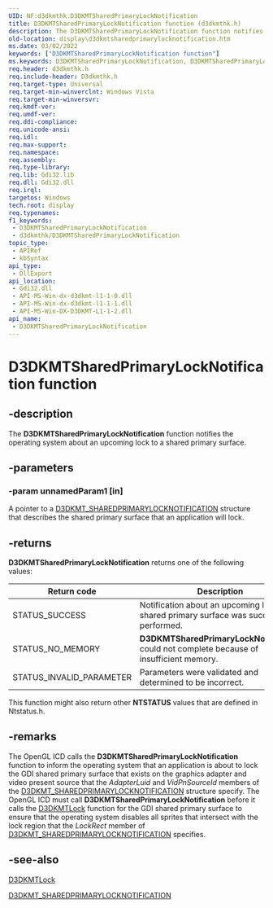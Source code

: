 ```yaml
---
UID: NF:d3dkmthk.D3DKMTSharedPrimaryLockNotification
title: D3DKMTSharedPrimaryLockNotification function (d3dkmthk.h)
description: The D3DKMTSharedPrimaryLockNotification function notifies the operating system about an upcoming lock to a shared primary surface.
old-location: display\d3dkmtsharedprimarylocknotification.htm
ms.date: 03/02/2022
keywords: ["D3DKMTSharedPrimaryLockNotification function"]
ms.keywords: D3DKMTSharedPrimaryLockNotification, D3DKMTSharedPrimaryLockNotification function [Display Devices], OpenGL_Functions_a6696797-0a53-4687-8a70-4878b550fa03.xml, d3dkmthk/D3DKMTSharedPrimaryLockNotification, display.d3dkmtsharedprimarylocknotification
req.header: d3dkmthk.h
req.include-header: D3dkmthk.h
req.target-type: Universal
req.target-min-winverclnt: Windows Vista
req.target-min-winversvr: 
req.kmdf-ver: 
req.umdf-ver: 
req.ddi-compliance: 
req.unicode-ansi: 
req.idl: 
req.max-support: 
req.namespace: 
req.assembly: 
req.type-library: 
req.lib: Gdi32.lib
req.dll: Gdi32.dll
req.irql: 
targetos: Windows
tech.root: display
req.typenames: 
f1_keywords:
 - D3DKMTSharedPrimaryLockNotification
 - d3dkmthk/D3DKMTSharedPrimaryLockNotification
topic_type:
 - APIRef
 - kbSyntax
api_type:
 - DllExport
api_location:
 - Gdi32.dll
 - API-MS-Win-dx-d3dkmt-l1-1-0.dll
 - API-MS-Win-dx-d3dkmt-l1-1-1.dll
 - API-MS-Win-DX-D3DKMT-L1-1-2.dll
api_name:
 - D3DKMTSharedPrimaryLockNotification
---
```


# D3DKMTSharedPrimaryLockNotification function

## -description

The **D3DKMTSharedPrimaryLockNotification** function notifies the operating system about an upcoming lock to a shared primary surface.

## -parameters

### -param unnamedParam1 [in]

A pointer to a [D3DKMT_SHAREDPRIMARYLOCKNOTIFICATION](ns-d3dkmthk-_d3dkmt_sharedprimarylocknotification.md) structure that describes the shared primary surface that an application will lock.

## -returns

**D3DKMTSharedPrimaryLockNotification** returns one of the following values:

| Return code | Description |
|--|--|
| STATUS_SUCCESS | Notification about an upcoming lock to a shared primary surface was successfully performed. |
| STATUS_NO_MEMORY | **D3DKMTSharedPrimaryLockNotification** could not complete because of insufficient memory. |
| STATUS_INVALID_PARAMETER | Parameters were validated and determined to be incorrect. |

This function might also return other **NTSTATUS** values that are defined in Ntstatus.h.

## -remarks

The OpenGL ICD calls the **D3DKMTSharedPrimaryLockNotification** function to inform the operating system that an application is about to lock the GDI shared primary surface that exists on the graphics adapter and video present source that the *AdapterLuid* and *VidPnSourceId* members of the [D3DKMT_SHAREDPRIMARYLOCKNOTIFICATION](ns-d3dkmthk-_d3dkmt_sharedprimarylocknotification.md) structure specify. The OpenGL ICD must call **D3DKMTSharedPrimaryLockNotification** before it calls the [D3DKMTLock](nf-d3dkmthk-d3dkmtlock.md) function for the GDI shared primary surface to ensure that the operating system disables all sprites that intersect with the lock region that the *LockRect* member of [D3DKMT_SHAREDPRIMARYLOCKNOTIFICATION](ns-d3dkmthk-_d3dkmt_sharedprimarylocknotification.md) specifies.

## -see-also

[D3DKMTLock](nf-d3dkmthk-d3dkmtlock.md)

[D3DKMT_SHAREDPRIMARYLOCKNOTIFICATION](ns-d3dkmthk-_d3dkmt_sharedprimarylocknotification.md)

